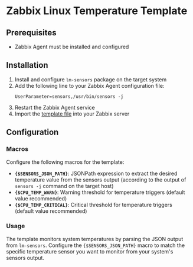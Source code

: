 # Zabbix Linux Temperature Template

## Prerequisites

- Zabbix Agent must be installed and configured

## Installation

1. Install and configure `lm-sensors` package on the target system
2. Add the following line to your Zabbix Agent configuration file:
   ```
   UserParameter=sensors,/usr/bin/sensors -j
   ```
3. Restart the Zabbix Agent service
4. Import the [template file](Linux%20CPU%20Temperature%20by%20Zabbix%20agent.yml) into your Zabbix server

## Configuration

### Macros

Configure the following macros for the template:

- **`{$SENSORS_JSON_PATH}`**: JSONPath expression to extract the desired temperature value from the sensors output (according to the output of `sensors -j` command on the target host)
- **`{$CPU_TEMP_WARN}`**: Warning threshold for temperature triggers (default value recommended)
- **`{$CPU_TEMP_CRITICAL}`**: Critical threshold for temperature triggers (default value recommended)

### Usage

The template monitors system temperatures by parsing the JSON output from `lm-sensors`. Configure the `{$SENSORS_JSON_PATH}` macro to match the specific temperature sensor you want to monitor from your system's sensors output.